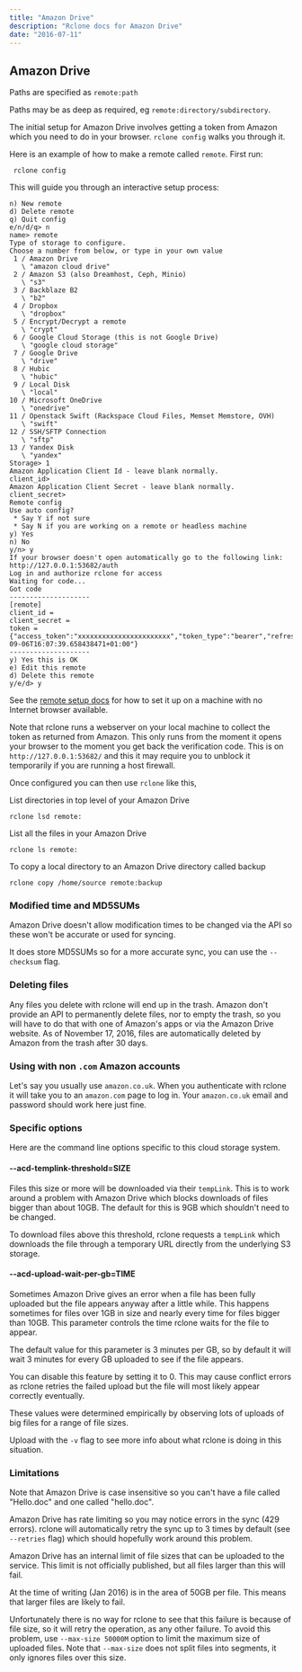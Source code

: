 ```yaml
---
title: "Amazon Drive"
description: "Rclone docs for Amazon Drive"
date: "2016-07-11"
---
```


<i class="fa fa-amazon"></i> Amazon Drive
-----------------------------------------

Paths are specified as `remote:path`

Paths may be as deep as required, eg `remote:directory/subdirectory`.

The initial setup for Amazon Drive involves getting a token from
Amazon which you need to do in your browser.  `rclone config` walks
you through it.

Here is an example of how to make a remote called `remote`.  First run:

     rclone config

This will guide you through an interactive setup process:

```
n) New remote
d) Delete remote
q) Quit config
e/n/d/q> n
name> remote
Type of storage to configure.
Choose a number from below, or type in your own value
 1 / Amazon Drive
   \ "amazon cloud drive"
 2 / Amazon S3 (also Dreamhost, Ceph, Minio)
   \ "s3"
 3 / Backblaze B2
   \ "b2"
 4 / Dropbox
   \ "dropbox"
 5 / Encrypt/Decrypt a remote
   \ "crypt"
 6 / Google Cloud Storage (this is not Google Drive)
   \ "google cloud storage"
 7 / Google Drive
   \ "drive"
 8 / Hubic
   \ "hubic"
 9 / Local Disk
   \ "local"
10 / Microsoft OneDrive
   \ "onedrive"
11 / Openstack Swift (Rackspace Cloud Files, Memset Memstore, OVH)
   \ "swift"
12 / SSH/SFTP Connection
   \ "sftp"
13 / Yandex Disk
   \ "yandex"
Storage> 1
Amazon Application Client Id - leave blank normally.
client_id>
Amazon Application Client Secret - leave blank normally.
client_secret>
Remote config
Use auto config?
 * Say Y if not sure
 * Say N if you are working on a remote or headless machine
y) Yes
n) No
y/n> y
If your browser doesn't open automatically go to the following link: http://127.0.0.1:53682/auth
Log in and authorize rclone for access
Waiting for code...
Got code
--------------------
[remote]
client_id =
client_secret =
token = {"access_token":"xxxxxxxxxxxxxxxxxxxxxxx","token_type":"bearer","refresh_token":"xxxxxxxxxxxxxxxxxx","expiry":"2015-09-06T16:07:39.658438471+01:00"}
--------------------
y) Yes this is OK
e) Edit this remote
d) Delete this remote
y/e/d> y
```

See the [remote setup docs](/remote_setup/) for how to set it up on a
machine with no Internet browser available.

Note that rclone runs a webserver on your local machine to collect the
token as returned from Amazon. This only runs from the moment it
opens your browser to the moment you get back the verification
code.  This is on `http://127.0.0.1:53682/` and this it may require
you to unblock it temporarily if you are running a host firewall.

Once configured you can then use `rclone` like this,

List directories in top level of your Amazon Drive

    rclone lsd remote:

List all the files in your Amazon Drive

    rclone ls remote:

To copy a local directory to an Amazon Drive directory called backup

    rclone copy /home/source remote:backup

### Modified time and MD5SUMs ###

Amazon Drive doesn't allow modification times to be changed via
the API so these won't be accurate or used for syncing.

It does store MD5SUMs so for a more accurate sync, you can use the
`--checksum` flag.

### Deleting files ###

Any files you delete with rclone will end up in the trash.  Amazon
don't provide an API to permanently delete files, nor to empty the
trash, so you will have to do that with one of Amazon's apps or via
the Amazon Drive website. As of November 17, 2016, files are 
automatically deleted by Amazon from the trash after 30 days.

### Using with non `.com` Amazon accounts ###

Let's say you usually use `amazon.co.uk`. When you authenticate with
rclone it will take you to an `amazon.com` page to log in.  Your
`amazon.co.uk` email and password should work here just fine.

### Specific options ###

Here are the command line options specific to this cloud storage
system.

#### --acd-templink-threshold=SIZE ####

Files this size or more will be downloaded via their `tempLink`. This
is to work around a problem with Amazon Drive which blocks downloads
of files bigger than about 10GB.  The default for this is 9GB which
shouldn't need to be changed.

To download files above this threshold, rclone requests a `tempLink`
which downloads the file through a temporary URL directly from the
underlying S3 storage.

#### --acd-upload-wait-per-gb=TIME ####

Sometimes Amazon Drive gives an error when a file has been fully
uploaded but the file appears anyway after a little while.  This
happens sometimes for files over 1GB in size and nearly every time for
files bigger than 10GB. This parameter controls the time rclone waits
for the file to appear.

The default value for this parameter is 3 minutes per GB, so by
default it will wait 3 minutes for every GB uploaded to see if the
file appears.

You can disable this feature by setting it to 0. This may cause
conflict errors as rclone retries the failed upload but the file will
most likely appear correctly eventually.

These values were determined empirically by observing lots of uploads
of big files for a range of file sizes.

Upload with the `-v` flag to see more info about what rclone is doing
in this situation.

### Limitations ###

Note that Amazon Drive is case insensitive so you can't have a
file called "Hello.doc" and one called "hello.doc".

Amazon Drive has rate limiting so you may notice errors in the
sync (429 errors).  rclone will automatically retry the sync up to 3
times by default (see `--retries` flag) which should hopefully work
around this problem.

Amazon Drive has an internal limit of file sizes that can be uploaded
to the service. This limit is not officially published, but all files
larger than this will fail.

At the time of writing (Jan 2016) is in the area of 50GB per file.
This means that larger files are likely to fail.

Unfortunately there is no way for rclone to see that this failure is
because of file size, so it will retry the operation, as any other
failure. To avoid this problem, use `--max-size 50000M` option to limit
the maximum size of uploaded files. Note that `--max-size` does not split
files into segments, it only ignores files over this size.
